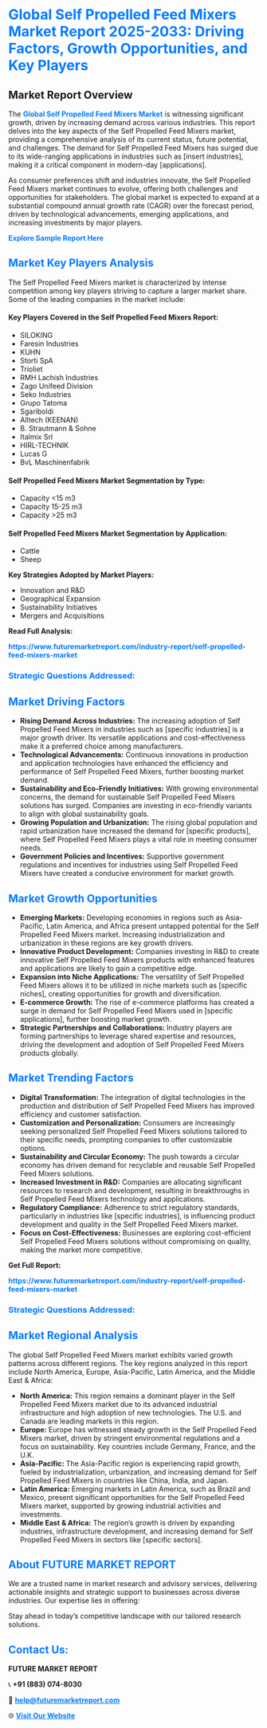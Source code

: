 <h1 style="color: #007BFF;">Global Self Propelled Feed Mixers Market Report 2025-2033: Driving Factors, Growth Opportunities, and Key Players</h1>

<section id="overview">
<h2>Market Report Overview</h2>
<p>The <a href="https://www.futuremarketreport.com/industry-report/self-propelled-feed-mixers-market" style="color: #007BFF; text-decoration: none;"><strong>Global Self Propelled Feed Mixers Market</strong></a> is witnessing significant growth, driven by increasing demand across various industries. This report delves into the key aspects of the Self Propelled Feed Mixers market, providing a comprehensive analysis of its current status, future potential, and challenges. The demand for Self Propelled Feed Mixers has surged due to its wide-ranging applications in industries such as [insert industries], making it a critical component in modern-day [applications].</p>
<p>As consumer preferences shift and industries innovate, the Self Propelled Feed Mixers market continues to evolve, offering both challenges and opportunities for stakeholders. The global market is expected to expand at a substantial compound annual growth rate (CAGR) over the forecast period, driven by technological advancements, emerging applications, and increasing investments by major players.</p>
</section>

<section id="overview">
<p><a href="https://www.futuremarketreport.com/request-sample/reportId=27383" style="color: #007BFF; text-decoration: none;"><strong>Explore Sample Report Here</strong></a></p>
</section>

<section id="key-players">
<h2 style="color: #007BFF;">Market Key Players Analysis</h2>
<p>The Self Propelled Feed Mixers market is characterized by intense competition among key players striving to capture a larger market share. Some of the leading companies in the market include:</p>
<h4>Key Players Covered in the Self Propelled Feed Mixers Report:</h4>
<ul><li>SILOKING</li><li>Faresin Industries</li><li>KUHN</li><li>Storti SpA</li><li>Trioliet</li><li>RMH Lachish Industries</li><li>Zago Unifeed Division</li><li>Seko Industries</li><li>Grupo Tatoma</li><li>Sgariboldi</li><li>Alltech (KEENAN)</li><li>B. Strautmann &amp; Sohne</li><li>Italmix Srl</li><li>HIRL-TECHNIK</li><li>Lucas G</li><li>BvL Maschinenfabrik</li></ul>
<h4>Self Propelled Feed Mixers Market Segmentation by Type:</h4>
<ul><li>Capacity &lt;15 m3</li><li>Capacity 15-25 m3</li><li>Capacity &gt;25 m3</li></ul>

<h4>Self Propelled Feed Mixers Market Segmentation by Application:</h4>
<ul><li>Cattle</li><li>Sheep</li></ul>
<p><strong>Key Strategies Adopted by Market Players:</strong></p>
<ul>
<li>Innovation and R&D</li>
<li>Geographical Expansion</li>
<li>Sustainability Initiatives</li>
<li>Mergers and Acquisitions</li>
</ul>
</section>

<section>
<p><strong>Read Full Analysis: </strong></p><a href="https://www.futuremarketreport.com/industry-report/self-propelled-feed-mixers-market" style="color: #007BFF; text-decoration: none;"><strong>https://www.futuremarketreport.com/industry-report/self-propelled-feed-mixers-market</strong></a>
<h3 style="color: #007BFF;">Strategic Questions Addressed:</h3>
</section>

<section id="driving-factors">
<h2 style="color: #007BFF;">Market Driving Factors</h2>
<ul>
<li><strong>Rising Demand Across Industries:</strong> The increasing adoption of Self Propelled Feed Mixers in industries such as [specific industries] is a major growth driver. Its versatile applications and cost-effectiveness make it a preferred choice among manufacturers.</li>
<li><strong>Technological Advancements:</strong> Continuous innovations in production and application technologies have enhanced the efficiency and performance of Self Propelled Feed Mixers, further boosting market demand.</li>
<li><strong>Sustainability and Eco-Friendly Initiatives:</strong> With growing environmental concerns, the demand for sustainable Self Propelled Feed Mixers solutions has surged. Companies are investing in eco-friendly variants to align with global sustainability goals.</li>
<li><strong>Growing Population and Urbanization:</strong> The rising global population and rapid urbanization have increased the demand for [specific products], where Self Propelled Feed Mixers plays a vital role in meeting consumer needs.</li>
<li><strong>Government Policies and Incentives:</strong> Supportive government regulations and incentives for industries using Self Propelled Feed Mixers have created a conducive environment for market growth.</li>
</ul>
</section>

<section id="growth-opportunities">
<h2 style="color: #007BFF;">Market Growth Opportunities</h2>
<ul>
<li><strong>Emerging Markets:</strong> Developing economies in regions such as Asia-Pacific, Latin America, and Africa present untapped potential for the Self Propelled Feed Mixers market. Increasing industrialization and urbanization in these regions are key growth drivers.</li>
<li><strong>Innovative Product Development:</strong> Companies investing in R&D to create innovative Self Propelled Feed Mixers products with enhanced features and applications are likely to gain a competitive edge.</li>
<li><strong>Expansion into Niche Applications:</strong> The versatility of Self Propelled Feed Mixers allows it to be utilized in niche markets such as [specific niches], creating opportunities for growth and diversification.</li>
<li><strong>E-commerce Growth:</strong> The rise of e-commerce platforms has created a surge in demand for Self Propelled Feed Mixers used in [specific applications], further boosting market growth.</li>
<li><strong>Strategic Partnerships and Collaborations:</strong> Industry players are forming partnerships to leverage shared expertise and resources, driving the development and adoption of Self Propelled Feed Mixers products globally.</li>
</ul>
</section>

<section id="trending-factors">
<h2 style="color: #007BFF;">Market Trending Factors</h2>
<ul>
<li><strong>Digital Transformation:</strong> The integration of digital technologies in the production and distribution of Self Propelled Feed Mixers has improved efficiency and customer satisfaction.</li>
<li><strong>Customization and Personalization:</strong> Consumers are increasingly seeking personalized Self Propelled Feed Mixers solutions tailored to their specific needs, prompting companies to offer customizable options.</li>
<li><strong>Sustainability and Circular Economy:</strong> The push towards a circular economy has driven demand for recyclable and reusable Self Propelled Feed Mixers solutions.</li>
<li><strong>Increased Investment in R&D:</strong> Companies are allocating significant resources to research and development, resulting in breakthroughs in Self Propelled Feed Mixers technology and applications.</li>
<li><strong>Regulatory Compliance:</strong> Adherence to strict regulatory standards, particularly in industries like [specific industries], is influencing product development and quality in the Self Propelled Feed Mixers market.</li>
<li><strong>Focus on Cost-Effectiveness:</strong> Businesses are exploring cost-efficient Self Propelled Feed Mixers solutions without compromising on quality, making the market more competitive.</li>
</ul>
</section>

<section>
<p><strong>Get Full Report: </strong></p><a href="https://www.futuremarketreport.com/industry-report/self-propelled-feed-mixers-market" style="color: #007BFF; text-decoration: none;"><strong>https://www.futuremarketreport.com/industry-report/self-propelled-feed-mixers-market</strong></a>
<h3 style="color: #007BFF;">Strategic Questions Addressed:</h3>
</section>


<section id="regional-analysis">
<h2 style="color: #007BFF;">Market Regional Analysis</h2>
<p>The global Self Propelled Feed Mixers market exhibits varied growth patterns across different regions. The key regions analyzed in this report include North America, Europe, Asia-Pacific, Latin America, and the Middle East & Africa:</p>
<ul>
<li><strong>North America:</strong> This region remains a dominant player in the Self Propelled Feed Mixers market due to its advanced industrial infrastructure and high adoption of new technologies. The U.S. and Canada are leading markets in this region.</li>
<li><strong>Europe:</strong> Europe has witnessed steady growth in the Self Propelled Feed Mixers market, driven by stringent environmental regulations and a focus on sustainability. Key countries include Germany, France, and the U.K.</li>
<li><strong>Asia-Pacific:</strong> The Asia-Pacific region is experiencing rapid growth, fueled by industrialization, urbanization, and increasing demand for Self Propelled Feed Mixers in countries like China, India, and Japan.</li>
<li><strong>Latin America:</strong> Emerging markets in Latin America, such as Brazil and Mexico, present significant opportunities for the Self Propelled Feed Mixers market, supported by growing industrial activities and investments.</li>
<li><strong>Middle East & Africa:</strong> The region’s growth is driven by expanding industries, infrastructure development, and increasing demand for Self Propelled Feed Mixers in sectors like [specific sectors].</li>
</ul>
</section>

<footer>
<h2 style="color: #007BFF;">About FUTURE MARKET REPORT</h2>
<p>We are a trusted name in market research and advisory services, delivering actionable insights and strategic support to businesses across diverse industries. Our expertise lies in offering:</p>

<p>Stay ahead in today’s competitive landscape with our tailored research solutions.</p>

<h2 style="color: #007BFF;">Contact Us:</h2>
<p><strong>FUTURE MARKET REPORT</strong></p>
<p>📞 <strong>+91 (883) 074-8030</strong></p>
<p>📧 <strong><a href="mailto:help@futuremarketreport.com" style="color: #007BFF;">help@futuremarketreport.com</a></strong></p>
<p>🌐 <strong><a href="https://www.futuremarketreport.com/" style="color: #007BFF;">Visit Our Website</a></strong></p>
</footer>